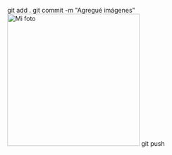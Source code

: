 git add .
git commit -m "Agregué imágenes" 
<img src="![29530e76-d00f-4228-a239-39f5b46d7d3d](https://github.com/user-attachments/assets/2cf55d5d-b9bd-4299-aab7-59e4a424a945)" alt="Mi foto" width="300">
git push
